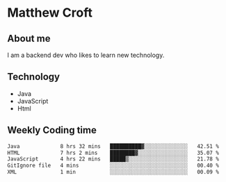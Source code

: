 # Matthew Croft

## About me
I am a backend dev who likes to learn new technology. 

## Technology
- Java
- JavaScript
- Html

## Weekly Coding time
<!--START_SECTION:waka-->

```txt
Java             8 hrs 32 mins   ██████████▓░░░░░░░░░░░░░░   42.51 %
HTML             7 hrs 2 mins    ████████▓░░░░░░░░░░░░░░░░   35.07 %
JavaScript       4 hrs 22 mins   █████▒░░░░░░░░░░░░░░░░░░░   21.78 %
GitIgnore file   4 mins          ░░░░░░░░░░░░░░░░░░░░░░░░░   00.40 %
XML              1 min           ░░░░░░░░░░░░░░░░░░░░░░░░░   00.09 %
```

<!--END_SECTION:waka-->
